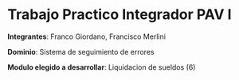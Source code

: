 # Trabajo Practico Integrador PAV I

**Integrantes**: Franco Giordano, Francisco Merlini

**Dominio**: Sistema de seguimiento de errores

**Modulo elegido a desarrollar**: Liquidacion de sueldos (6)
